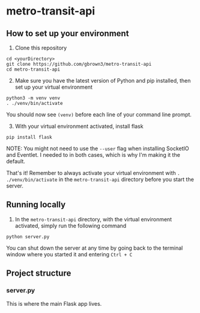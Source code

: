 # metro-transit-api

## How to set up your environment
1. Clone this repository
```
cd <yourDirectory>
git clone https://github.com/gbrown3/metro-transit-api
cd metro-transit-api
```
2. Make sure you have the latest version of Python and pip installed, then set up your virtual environment
```
python3 -m venv venv
. ./venv/bin/activate
```
You should now see `(venv)` before each line of your command line prompt.  

3. With your virtual environment activated, install flask
```
pip install flask
```
NOTE: You might not need to use the `--user` flag when installing SocketIO and Eventlet. I needed to in both cases, which is why I'm making it the default.

That's it! Remember to always activate your virtual environment with `. ./venv/bin/activate` in the `metro-transit-api` directory before you start the server.

## Running locally
1. In the `metro-transit-api` directory, with the virtual environment activated, simply run the following command
```
python server.py
```
You can shut down the server at any time by going back to the terminal window where you started it and entering `Ctrl + C`

## Project structure

### server.py
This is where the main Flask app lives.
